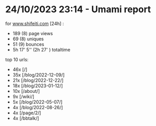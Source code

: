 # 24/10/2023 23:14 - Umami report
for www.shifeiti.com [24h] :

 - 189 (8) page views
 - 69 (8) uniques
 - 51 (9) bounces
 - 5h 17' 5'' (2h 27' ) totaltime


top 10 urls:
 - 46x [/]
 - 35x [/blog/2022-12-09/]
 - 21x [/blog/2022-12-22/]
 - 18x [/blog/2023-01-12/]
 - 10x [/about/]
 - 9x [/wiki/]
 - 5x [/blog/2022-05-07/]
 - 4x [/blog/2022-08-26/]
 - 4x [/page/2/]
 - 4x [/bbtalk/]


